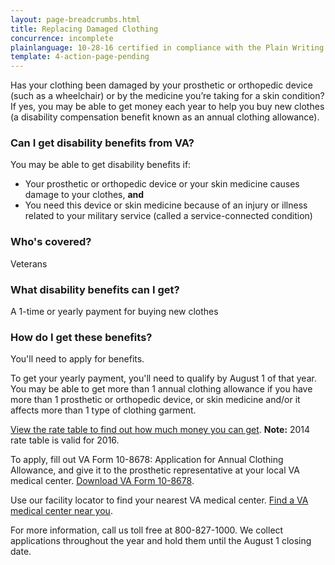 ```yaml
---
layout: page-breadcrumbs.html
title: Replacing Damaged Clothing
concurrence: incomplete
plainlanguage: 10-28-16 certified in compliance with the Plain Writing Act
template: 4-action-page-pending
---
```


Has your clothing been damaged by your prosthetic or orthopedic device (such as a wheelchair) or by the medicine you’re taking for a skin condition? If yes, you may be able to get money each year to help you buy new clothes (a disability compensation benefit known as an annual clothing allowance).

<div class="call-out" markdown="1">

### Can I get disability benefits from VA?

You may be able to get disability benefits if:

  - Your prosthetic or orthopedic device or your skin medicine causes damage to your clothes, **and**
  - You need this device or skin medicine because of an injury or illness related to your military service (called a service-connected condition)



### Who's covered?

Veterans
</div>

### What disability benefits can I get?

A 1-time or yearly payment for buying new clothes

### How do I get these benefits?

You'll need to apply for benefits.

To get your yearly payment, you'll need to qualify by August 1 of that year. You may be able to get more than 1 annual clothing allowance if you have more than 1 prosthetic or orthopedic device, or skin medicine and/or it affects more than 1 type of clothing garment.

[View the rate table to find out how much money you can get](http://www.benefits.va.gov/COMPENSATION/special_Benefit_Allowances_2012.asp). 
**Note:** 2014 rate table is valid for 2016. 

To apply, fill out VA Form 10-8678: Application for Annual Clothing Allowance, and give it to the prosthetic representative at your local VA medical center. [Download VA Form 10-8678](http://www.va.gov/vaforms/medical/pdf/10-8678-fill.pdf).

Use our facility locator to find your nearest VA medical center. [Find a VA medical center near you](https://www.vets.gov/facility-locator/). 

For more information, call us toll free at 800-827-1000. We collect applications throughout the year and hold them until the August 1 closing date.
